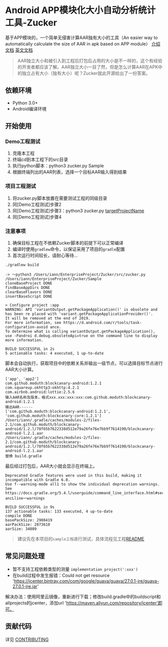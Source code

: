 # Android APP模块化大小自动分析统计工具-Zucker

基于APP模块的，一个简单无侵害计算AAR独有大小的工具（An easier way to automatically calculate the size of AAR in apk based on APP module）
[介绍文档]([INTRODUCE_CN.md)
[英文文档](README_EN.md)

> AAR独立大小和被引入到工程后打包后占用的大小是不一样的，这个有经验的开发者都应该了解。AAR独立大小一目了然，但是怎么计算AAR在APK中的独立占有大小（独有大小）呢？Zucker就此开源给出了一份答案。

## 依赖环境
- Python 3.0+
- Android编译环境

## 开始使用
### Demo工程测试
1. 克隆本工程
2. 终端cd到本工程下的src目录
3. 执行python脚本：python3 zucker.py Sample
4. 根据终端列出的AAR列表，选择一个目标AAR输入得到结果

### 项目工程测试
1. 将zucker.py脚本放置在需要测试工程的同级目录
2. 同[Demo工程测试]步骤2
3. 同[Demo工程测试]步骤3：python3 zucker.py [targetProjectName](Android工程名)
4. 同[Demo工程测试]步骤4

### 注意事项
1. 确保目标工程在不依赖Zucker脚本的前提下可以正常编译
2. 编译时使用`gradlew`命令，以保证采用了项目的`gradle`配置
3. 首次运行时间较长，请耐心等待...

```
./gradlew build

```
```
-> 〜python3 /Users/iann/EnterpriseProject/Zucker/src/zucker.py /Users/iann/EnterpriseProject/Zucker/Sample
cloneBaseProject DONE
findBaseAppDirs DONE
clearBaseFlavors DONE
insertBaseScript DONE

> Configure project :app
WARNING: API 'variantOutput.getPackageApplication()' is obsolete and has been re placed with 'variant.getPackageApplicationProvider()'.
It will be removed at the end of 2019.
For more information, see https://d.android.com/r/tools/task-configuration-avoid ance.
To determine what is calling variantOutput.getPackageApplication(), use -Pandroi d.debug.obsoleteApi=true on the command line to display more information.

BUILD SUCCESSFUL in 2s
5 actionable tasks: 4 executed, 1 up-to-date
```

脚本会自动执行，获取项目中的依赖关系并输出一级节点，可以选择目标节点进行AAR大小计算。

```
['app', 'app2'] 
com.github.moduth:blockcanary-android:1.2.1
com.squareup.okhttp3:okhttp:4.2.1
com.airbnb.android:lottie:2.5.6
输入AAR名称及版本，格式xxx.xxx:xxx:xxx:com.github.moduth:blockcanary-android:1.2.1
输出AAR------
['com.github.moduth:blockcanary-android:1.2.1', 'com.github.moduth:blockcanary-core:1.2.1']
/Users/iann/.gradle/caches/modules-2/files-2.1/com.github.moduth/blockcanary-android/1.2.l/78f65b7622338d512e79a26fe76e7bb9f7614190/blockcanary-android-l.2.1.aar
/Users/iann/.gradle/caches/modules-2/files-2.1/com.github.moduth/blockcanary-android/1.2.l/78f65b7622338d512e79a26fe76e7bb9f7614190/blockcanary-android-l.2.1.aar
替换 build.gradle
```

最后经过打包后，AAR大小就会显示在终端上。

```
Deprecated Gradle features were used in this build, making it incompatible with Gradle 6.0.
Use f--warning-mode all1 to show the individual deprecation warnings.
See https://docs.gradle.org/5.4.l/userguide/command_line_interface.html#sec:comm ancLline一warnings

BUILD SUCCESSFUL in 9s
137 actionable tasks: 133 executed, 4 up-to-date
compile DONE
basePackSize: 2908419
aarPackSize: 2873610
aarSize: 34809
```

> 建议先在本项目的`sample工程`进行测试，具体流程见工程[README](Sample/README.md)


## 常见问题处理
 -  暂不支持工程依赖类型的测量 `implementation project(':xxx')` 
 -  在build过程中发生报错：Could not get resource 'https://jcenter.bintray.com/com/google/guava/guava/27.0.1-jre/guava-27.0.1-jre.jar'
 
 解决办法：使用阿里云镜像，重新进行下载；修改build.gradle中的buildscript和allprojects的jcenter，添加url 'https://maven.aliyun.com/repository/jcenter'即可。

## 贡献代码
详见 [CONTRIBUTING](CONTRIBUTING.rst)
